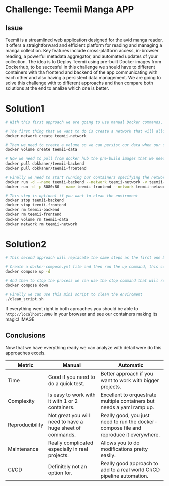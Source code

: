 # Challenge: Teemii Manga APP

## Issue
Teemii is a streamlined web application designed for the avid manga reader. It offers a straightforward and efficient platform for reading and managing a manga collection. 
Key features include cross-platform access, in-browser reading, a powerful metadata aggregator, and automated updates of your collection.
The idea is to Deploy Teemii using pre-built Docker images from Dockerhub, to be succesful in this challenge we should have to different containers with tha frontend and backend of the app communicating with each other and also having a persistent data management.
We are going to solve this challenge with to different approachs and then compare both solutions at the end to analize which one is better. 


# Solution1

```bash
# With this first approach we are going to use manual Docker commands, lets do it step by step

# The first thing that we want to do is create a network that will allow our containers to communicate with each other
docker network create teemii-network

# Then we need to create a volume so we can persist our data when our containers get removed.
docker volume create teemii-data

# Now we need to pull from docker hub the pre-build images that we need to start running our project
docker pull dokkaner/teemii-backend
docker pull dokkaner/teemii-frontend

# Finally we need to start running our containers specifying the network and volume that we just created, also we need to expose ports for the frontend so it can communicate with our local browsers
docker run -d --name teemii-backend --network teemii-network -v teemii-data:/data dokkaner/teemii-backend
docker run -d -p 8080:80 --name teemii-frontend --network teemii-network -e VITE_APP_TITLE=Teemii -e VITE_APP_PORT=80 dokkaner/teemii-frontend

# This step is optional if you want to clean the enviroment
docker stop teemii-backend
docker stop teemii-frontend
docker rm teemii-backend
docker rm teemii-frontend
docker volume rm teemii-data
docker network rm teemii-network
```

# Solution2

```bash
# This second approach will replacate the same steps as the first one but we are going to use docker compose to automate every step and be ready to go with a single command!

# Create a docker-compose.yml file and then run the up command, this command wil automatically create our containers, volumes and networks
docker compose up -d

# And then to stop the process we can use the stop command that will remove everything but the volume, which makes sense right?
docker compose down

# Finally we can use this mini script to clean the enviroment
./clean_script.sh
```

If everything went right in both aproaches you should be able to `http://localhost:8080` in your browser and see our containers making its magic!
IMAGE

## Conclusions

Now that we have everything ready we can analyze with detail were do this approaches excels.

| Metric | Manual | Automatic |
---------|--------|------------
| Time | Good if you need to do a quick test. | Better approach if you want to work with bigger projects. |
| Complexity | Is easy to work with it with 1 or 2 containers. | Excellent to orquestrate multiple containers but needs a yaml ramp up. |
| Reproducibility | Not great you will need to have a huge sheet of commands. | Really good, you just need to run the docker-compose file and reproduce it everywhere. |
|Maintenance| Really complicated especially in real projects. | Allows you to do modifications pretty easily.|
| CI/CD | Definitely not an option for. | Really good approach to add to a real world CI/CD pipeline automation. |
